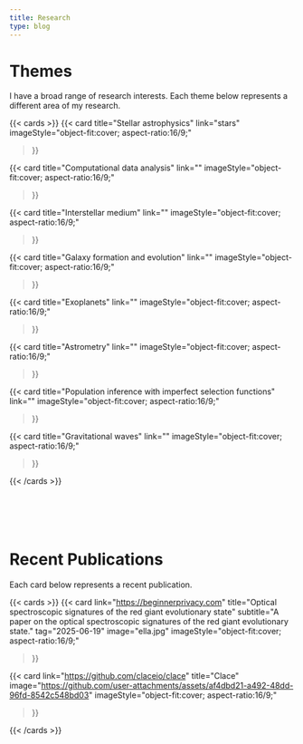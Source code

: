 ```yaml
---
title: Research
type: blog
---
```


# Themes

I have a broad range of research interests. Each theme below represents a different area of my research.

{{< cards >}}
  {{< card
        title="Stellar astrophysics"
        link="stars"
        imageStyle="object-fit:cover; aspect-ratio:16/9;"
  >}}

  {{< card
        title="Computational data analysis"
        link=""
        imageStyle="object-fit:cover; aspect-ratio:16/9;"
  >}}

  {{< card
        title="Interstellar medium"
        link=""
        imageStyle="object-fit:cover; aspect-ratio:16/9;"
  >}}

  {{< card
        title="Galaxy formation and evolution"
        link=""
        imageStyle="object-fit:cover; aspect-ratio:16/9;"
  >}}

  {{< card
        title="Exoplanets"
        link=""
        imageStyle="object-fit:cover; aspect-ratio:16/9;"
  >}}


  {{< card
        title="Astrometry"
        link=""
        imageStyle="object-fit:cover; aspect-ratio:16/9;"
  >}}


  {{< card
        title="Population inference with imperfect selection functions"
        link=""
        imageStyle="object-fit:cover; aspect-ratio:16/9;"
  >}}


  {{< card
        title="Gravitational waves"
        link=""
        imageStyle="object-fit:cover; aspect-ratio:16/9;"
  >}}

{{< /cards >}}

# &nbsp;

# Recent Publications
Each card below represents a recent publication.

{{< cards >}}
  {{< card
        link="https://beginnerprivacy.com"
        title="Optical spectroscopic signatures of the red giant evolutionary state"
        subtitle="A paper on the optical spectroscopic signatures of the red giant evolutionary state."
        tag="2025-06-19"
        image="ella.jpg"
        imageStyle="object-fit:cover; aspect-ratio:16/9;"
  >}}

  {{< card
        link="https://github.com/claceio/clace"
        title="Clace"
        image="https://github.com/user-attachments/assets/af4dbd21-a492-48dd-96fd-8542c548bd03"
        imageStyle="object-fit:cover; aspect-ratio:16/9;"
  >}}

{{< /cards >}}
